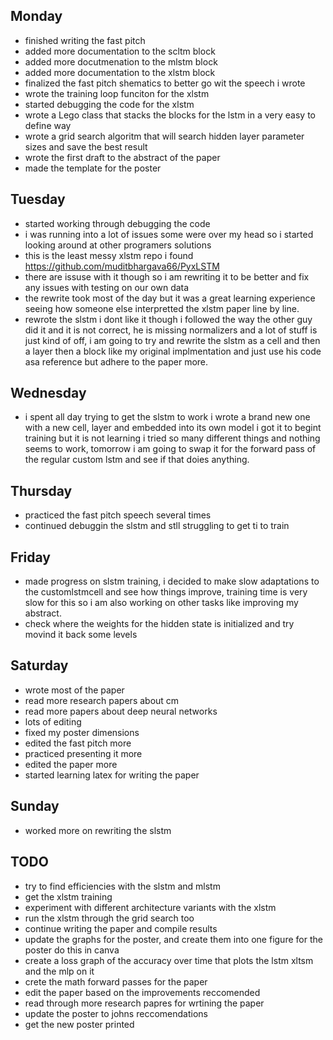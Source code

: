 ## Monday
- finished writing the fast pitch
- added more documentation to the scltm block
- added more docutmenation to the mlstm block
- added more documentation to the xlstm block
- finalized the fast pitch shematics to better go wit the speech i wrote
- wrote the training loop funciton for the xlstm
- started debugging the code for the xlstm
- wrote a Lego class that stacks the blocks for the lstm in a very easy to define way
- wrote a grid search algoritm that will search hidden layer parameter sizes and save the best result
- wrote the first draft to the abstract of the paper
- made the template for the poster



## Tuesday
- started working through debugging the code
- i was running into a lot of issues some were over my head so i started looking around at other programers solutions
- this is the least messy xlstm repo i found https://github.com/muditbhargava66/PyxLSTM
- there are issuse with it though so i am rewriting it to be better and fix any issues with testing on our own data
- the rewrite took most of the day but it was a great learning experience seeing how someone else interpretted the xlstm paper line by line. 
- rewrote the slstm i dont like it though i followed the way the other guy did it and it is not correct, he is missing normalizers and a lot of stuff is just kind of off, i am going to try and rewrite the slstm as a cell and then a layer then a block like my original implmentation and just use his code asa reference but adhere to the paper more.

## Wednesday
- i spent all day trying to get the slstm to work i wrote a brand new one with a new cell, layer and embedded into its own model i got it to begint training but it is not learning i tried so many different things and nothing seems to work, tomorrow i am going to swap it for the forward pass of the regular custom lstm and see if that doies anything.

## Thursday
- practiced the fast pitch speech several times
- continued debuggin the slstm and stll struggling to get ti to train
## Friday 
- made progress on slstm training, i decided to make slow adaptations to the customlstmcell and see how things improve, training time is very slow for this so i am also working on other tasks like improving my abstract.
- check where the weights for the hidden state is initialized and try movind it back some levels

## Saturday 
- wrote most of the paper
- read more research papers about cm
- read more papers about deep neural networks
- lots of editing
- fixed my poster dimensions
- edited the fast pitch more
- practiced presenting it more
- edited the paper more
- started learning latex for writing the paper


## Sunday
- worked more on rewriting the slstm


## TODO

- try to find efficiencies with the slstm and mlstm
- get the xlstm training 
- experiment with different architecture variants with the xlstm
- run the xlstm through the grid search too
- continue writing the paper and compile results
- update the graphs for the poster, and create them into one figure for the poster do this in canva
- create a loss graph of the accuracy over time that plots the lstm xltsm and the mlp on it
- crete the math forward passes for the paper
- edit the paper based on the improvements reccomended
- read through more research papres for wrtining the paper
- update the poster to johns reccomendations
- get the new poster printed



